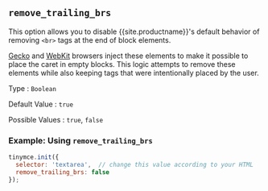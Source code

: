 ## `remove_trailing_brs`

This option allows you to disable {{site.productname}}'s default behavior of removing `<br>` tags at the end of block elements.

[Gecko](https://en.wikipedia.org/wiki/Gecko_(software)) and [WebKit](https://en.wikipedia.org/wiki/WebKit) browsers inject these elements to make it possible to place the caret in empty blocks. This logic attempts to remove these elements while also keeping tags that were intentionally placed by the user.

Type
: `Boolean`

Default Value
: `true`

Possible Values
: `true`, `false`

### Example: Using `remove_trailing_brs`

```js
tinymce.init({
  selector: 'textarea',  // change this value according to your HTML
  remove_trailing_brs: false
});
```
